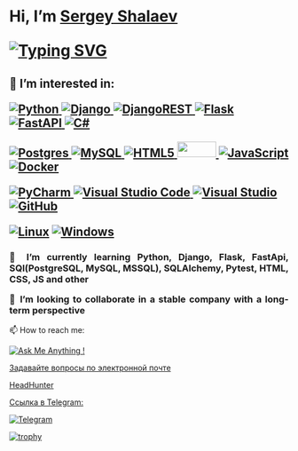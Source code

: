 <h1><p>Hi, I’m <a href="https://smpnz.github.io/" target="_blank">Sergey Shalaev</a></p>
<a href="#"><img src="https://readme-typing-svg.herokuapp.com?font=Fira+Code&size=14&duration=3500&pause=1000&width=435&lines=Master's+degree+in+computer+science" alt="Typing SVG" /></a>
</h1>
<h2><p>👀 I’m interested in:</p>
<span><a href ="#">

![Python](https://img.shields.io/badge/python-3670A0?style=for-the-badge&logo=python&logoColor=ffdd54)
![Django](https://img.shields.io/badge/django-%23092E20.svg?style=for-the-badge&logo=django&logoColor=white)
![DjangoREST](https://img.shields.io/badge/DJANGO-REST-ff1709?style=for-the-badge&logo=django&logoColor=white&color=ff1709&labelColor=gray)
![Flask](https://img.shields.io/badge/flask-%23000.svg?style=for-the-badge&logo=flask&logoColor=white)
![FastAPI](https://img.shields.io/badge/FastAPI-005571?style=for-the-badge&logo=fastapi)
![C#](https://img.shields.io/badge/c%23-%23239120.svg?style=for-the-badge&logo=c-sharp&logoColor=white)

![Postgres](https://img.shields.io/badge/postgres-%23316192.svg?style=for-the-badge&logo=postgresql&logoColor=white)
![MySQL](https://img.shields.io/badge/mysql-%2300f.svg?style=for-the-badge&logo=mysql&logoColor=white)
![HTML5](https://img.shields.io/badge/html5-%23E34F26.svg?style=for-the-badge&logo=html5&logoColor=white)
<img src="https://blog.faradars.org/wp-content/uploads/2018/03/simple-css-code-examples-300x169.jpg?" width="70" height="28" />
![JavaScript](https://img.shields.io/badge/javascript-%23323330.svg?style=for-the-badge&logo=javascript&logoColor=%23F7DF1E)
![Docker](https://img.shields.io/badge/docker-%230db7ed.svg?style=for-the-badge&logo=docker&logoColor=white)

![PyCharm](https://img.shields.io/badge/pycharm-143?style=for-the-badge&logo=pycharm&logoColor=black&color=black&labelColor=green)
![Visual Studio Code](https://img.shields.io/badge/Visual%20Studio%20Code-0078d7.svg?style=for-the-badge&logo=visual-studio-code&logoColor=white)
![Visual Studio](https://img.shields.io/badge/Visual%20Studio-5C2D91.svg?style=for-the-badge&logo=visual-studio&logoColor=white)
[![GitHub](https://img.shields.io/badge/--181717?logo=github&style=for-the-badge&logoColor=ffffff)](https://github.com/)

<p align="center">

[![Linux](https://svgshare.com/i/Zhy.svg)](https://svgshare.com/i/Zhy.svg)
[![Windows](https://svgshare.com/i/ZhY.svg)](https://svgshare.com/i/ZhY.svg)
</p>
</a></span>

</h2>
<h3 align="justify">
<p>🌱 I’m currently learning Python, Django, Flask, FastApi, SQl(PostgreSQL, MySQL, MSSQL),  SQLAlchemy, Pytest, HTML, CSS, JS and other</p>
<p>💞️ I’m looking to collaborate in a stable company with a long-term perspective</p>
</h3>
<p>📫 How to reach me: 
<span><a href ="#">

[![Ask Me Anything !](https://img.shields.io/badge/Ask%20me-anything-1abc9c.svg)](#)
</a></span>
</p>
<p><a href="mailto:profff1@ya.ru">Задавайте вопросы по электронной почте</a></p>
<p><a href="https://hh.ru/resume/8edfcdc3ff0b2fbf0f0039ed1f4d7679386f4d">HeadHunter</a></p>
<p><a href="https://t.me/sm_pnz">   Ссылка в Telegram: 

![Telegram](https://img.shields.io/badge/Telegram-2CA5E0?style=for-the-badge&logo=telegram&logoColor=white)
</a></p>

[![trophy](https://github-profile-trophy.vercel.app/?username=SMpnz&theme=onedark&no-frame=true)](#)
